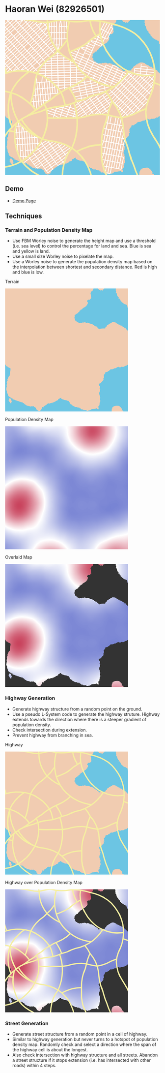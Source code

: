 # Haoran Wei (82926501)

![](display.png)

## Demo
- [Demo Page](https://whaoran0718.github.io/hw05-road-generation/)

## Techniques
### Terrain and Population Density Map
 - Use FBM Worley noise to generate the height map and use a threshold (i.e. sea level) to control the percentage for land and sea. Blue is sea and yellow is land.
 - Use a small size Worley noise to pixelate the map.
 - Use a Worley noise to generate the population density map based on the interpolation between shortest and secondary distance. Red is high and blue is low.

Terrain

 ![](terrain.png)
 
Population Density Map
 
 ![](population.png)
 
Overlaid Map
 
 ![](overlay.png)

### Highway Generation
- Generate highway structure from a random point on the ground.
- Use a pseudo L-System code to generate the highway struture. Highway extends towards the direction where there is a steeper gradient of population density.
- Check intersection during extension.
- Prevent highway from branching in sea.

Highway

![](highway.png)

Highway over Population Density Map

![](highwayOverPopulation.png)


### Street Generation
- Generate street structure from a random point in a cell of highway.
- Similar to highway generation but never turns to a hotspot of population density map. Randomly check and select a direction where the span of the highway cell is about the longest.
- Also check intersection with highway structure and all streets. Abandon a street structure if it stops extension (i.e. has intersected with other roads) within 4 steps.